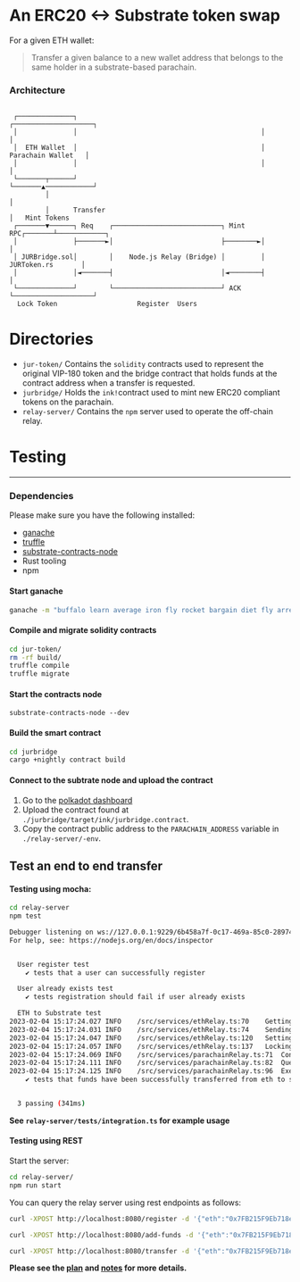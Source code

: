 # An ERC20 <-> Substrate token swap
For a given ETH wallet:
 >Transfer a given balance to a new wallet address that belongs to the same holder in a substrate-based parachain.

### Architecture
```

 ┌──────────────┐                                              ┌────────────────────┐
 │              │                                              │                    │
 │  ETH Wallet  │                                              │ Parachain Wallet   │
 │              │                                              │                    │
 └───────┬──────┘                                              └───────▲────────────┘
         │                                                             │
         │      Transfer                                               │   Mint Tokens
 ┌───────▼──────┐ Req    ┌───────────────────────────┐ Mint RPC┌───────┴────────────┐
 │              ├───────►│                           ├────────►│                    │
 │ JURBridge.sol│        │    Node.js Relay (Bridge) │         │  JURToken.rs       │
 │              │◄───────┤                           │◄────────┤                    │
 └──────────────┘        └───────────────────────────┘ ACK     └────────────────────┘
  Lock Token                    Register  Users

```

# Directories
- `jur-token/`
Contains the `solidity` contracts used to represent the original VIP-180 token and the bridge contract that holds funds at the contract address when a transfer is requested.
- `jurbridge/`
Holds the `ink!`contract used to mint new ERC20 compliant tokens on the parachain.
- `relay-server/`
Contains the `npm` server used to operate the off-chain relay.


# Testing
---

### Dependencies
Please make sure you have the following installed:
- [ganache](https://trufflesuite.com/ganache/)
- [truffle](https://trufflesuite.com/docs/truffle/how-to/install/)
- [substrate-contracts-node](https://github.com/paritytech/substrate-contracts-node)
- Rust tooling
- npm

#### Start ganache
```bash
ganache -m "buffalo learn average iron fly rocket bargain diet fly arrest thank keen"
```

#### Compile and migrate solidity contracts
```bash
cd jur-token/
rm -rf build/
truffle compile
truffle migrate
```

#### Start the contracts node
```
substrate-contracts-node --dev
```

#### Build the smart contract
```bash
cd jurbridge
cargo +nightly contract build
```

#### Connect to the subtrate node and upload the contract
1. Go to the [polkadot dashboard](https://polkadotjs-apps.web.app/?rpc=ws%3A%2F%2F127.0.0.1%3A9944#/contracts)
2. Upload the contract found at `./jurbridge/target/ink/jurbridge.contract`.
3. Copy the contract public address to the `PARACHAIN_ADDRESS` variable in `./relay-server/-env`.

## Test an end to end transfer
#### Testing using mocha: 
```bash
cd relay-server
npm test
```
```bash
Debugger listening on ws://127.0.0.1:9229/6b458a7f-0c17-469a-85c0-28974e8017ed
For help, see: https://nodejs.org/en/docs/inspector


  User register test
    ✔ tests that a user can successfully register

  User already exists test
    ✔ tests registration should fail if user already exists

  ETH to Substrate test
2023-02-04 15:17:24.027	INFO	/src/services/ethRelay.ts:70	Getting gas price and nonce
2023-02-04 15:17:24.031	INFO	/src/services/ethRelay.ts:74	Sending signed transaction
2023-02-04 15:17:24.047	INFO	/src/services/ethRelay.ts:120	Setting approval on token contract
2023-02-04 15:17:24.057	INFO	/src/services/ethRelay.ts:137	Locking funds on bridge contract
2023-02-04 15:17:24.069	INFO	/src/services/parachainRelay.ts:71	Connecting to substrate endpoint
2023-02-04 15:17:24.111	INFO	/src/services/parachainRelay.ts:82	Querying substrate contract for refTime and proofSize
2023-02-04 15:17:24.125	INFO	/src/services/parachainRelay.ts:96	Executing transfer to substrate
    ✔ tests that funds have been successfully transferred from eth to substrate (307ms)


  3 passing (341ms)
```
**See `relay-server/tests/integration.ts` for example usage**

#### Testing using REST
Start the server:
```bash
cd relay-server/
npm run start
```
You can query the relay server using rest endpoints as follows:
```bash
curl -XPOST http://localhost:8080/register -d '{"eth":"0x7FB215F9Eb718e0757182Ae9a3A596Bcf0b1c40d", "uri":"//Alice"}' -H "Content-Type: application/json"

curl -XPOST http://localhost:8080/add-funds -d '{"eth":"0x7FB215F9Eb718e0757182Ae9a3A596Bcf0b1c40d", "amount": 10000000}' -H "Content-Type: application/json"

curl -XPOST http://localhost:8080/transfer -d '{"eth":"0x7FB215F9Eb718e0757182Ae9a3A596Bcf0b1c40d", "ethPriv": "0x9fed92bcfe9c078c15d3548e5763c17dde60715ce5fdca5c70f2bfd14b08a4e4", "amount": 1000}' -H "Content-Type: application/json"
```


**Please see the [plan](plan.md) and [notes](notes.md) for more details.**